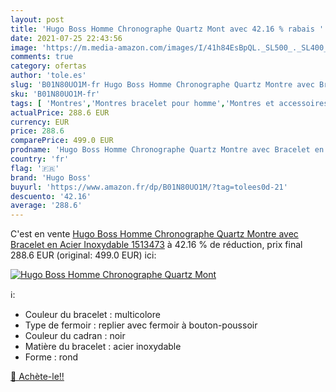 ```yaml
---
layout: post
title: 'Hugo Boss Homme Chronographe Quartz Mont avec 42.16 % rabais '
date: 2021-07-25 22:43:56
image: 'https://m.media-amazon.com/images/I/41h84EsBpQL._SL500_._SL400_.jpg'
comments: true
category: ofertas
author: 'tole.es'
slug: 'B01N80UO1M-fr Hugo Boss Homme Chronographe Quartz Montre avec Bracelet...'
sku: 'B01N80UO1M-fr'
tags: [ 'Montres','Montres bracelet pour homme','Montres et accessoires','Montres homme','hugo boss', ]
actualPrice: 288.6 EUR
currency: EUR
price: 288.6
comparePrice: 499.0 EUR
prodname: 'Hugo Boss Homme Chronographe Quartz Montre avec Bracelet en Acier Inoxydable 1513473'
country: 'fr'
flag: '🇫🇷'
brand: 'Hugo Boss'
buyurl: 'https://www.amazon.fr/dp/B01N80UO1M/?tag=tolees0d-21'
descuento: '42.16'
average: '288.6'
---
```


C'est en vente [Hugo Boss Homme Chronographe Quartz Montre avec Bracelet en Acier Inoxydable 1513473](https://www.amazon.fr/dp/B01N80UO1M/?tag=tolees0d-21)  à  42.16 % de réduction, prix final  288.6 EUR (original: 499.0 EUR) ici:

[![Hugo Boss Homme Chronographe Quartz Mont](https://m.media-amazon.com/images/I/41h84EsBpQL._SL500_._SL400_.jpg)](https://www.amazon.fr/dp/B01N80UO1M/?tag=tolees0d-21)

ℹ️:

- Couleur du bracelet : multicolore
- Type de fermoir : replier avec fermoir à bouton-poussoir
- Couleur du cadran : noir
- Matière du bracelet : acier inoxydable
- Forme : rond

[🛒 Achète-le!!](https://www.amazon.fr/dp/B01N80UO1M/?tag=tolees0d-21)

